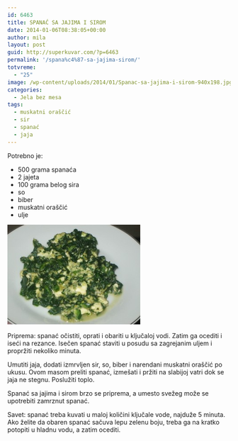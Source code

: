 ```yaml
---
id: 6463
title: SPANAĆ SA JAJIMA I SIROM
date: 2014-01-06T08:38:05+00:00
author: mila
layout: post
guid: http://superkuvar.com/?p=6463
permalink: '/spana%c4%87-sa-jajima-sirom/'
totvreme:
  - "25"
image: /wp-content/uploads/2014/01/Spanac-sa-jajima-i-sirom-940x198.jpg
categories:
  - Jela bez mesa
tags:
  - muskatni oraščić
  - sir
  - spanać
  - jaja
---
```

Potrebno je:

  * 500 grama spanaća
  * 2 jajeta
  * 100 grama belog sira
  * so
  * biber
  * muskatni oraščić
  * ulje

[<img class="alignnone size-medium wp-image-6465" src="/wp-content/uploads/2014/01/Spanac-sa-jajima-i-sirom-300x225.jpg" alt="Spanac sa jajima i sirom" width="300" height="225" />](/wp-content/uploads/2014/01/Spanac-sa-jajima-i-sirom.jpg)

Priprema: spanać očistiti, oprati i obariti u ključaloj vodi. Zatim ga ocediti i iseći na rezance. Isečen spanać staviti u posudu sa zagrejanim uljem i propržiti nekoliko minuta.

Umutiti jaja, dodati izmrvljen sir, so, biber i narendani muskatni oraščić po ukusu. Ovom masom preliti spanać, izmešati i pržiti na slabijoj vatri dok se jaja ne stegnu. Poslužiti toplo.

Spanać sa jajima i sirom brzo se priprema, a umesto svežeg može se upotrebiti zamrznut spanać.

Savet: spanać treba kuvati u maloj količini ključale vode, najduže 5 minuta. Ako želite da obaren spanać sačuva lepu zelenu boju, treba ga na kratko potopiti u hladnu vodu, a zatim ocediti.

&nbsp;